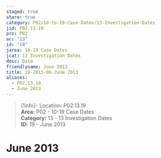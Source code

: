 ```yaml
---  
staged: true  
share: true  
category: P02/10-to-19-Case-Dates/13-Investigation-Dates  
jid: P02.13.19  
pro: P02  
ac: "13"  
id: "19"  
jarea: 10-19 Case Dates  
jcat: 13 Investigation Dates  
desc: Date  
friendlyname: June 2013  
title: 19-2013-06-June-2013  
aliases:  
  - P02.13.19  
  - June 2013  
---  
```

  
>[!info]- Location: P02.13.19  
>**Area:** P02 - 10-19 Case Dates  
>**Category:** 13 - 13 Investigation Dates  
>**ID:** 19 - June 2013  
  
# June 2013  
